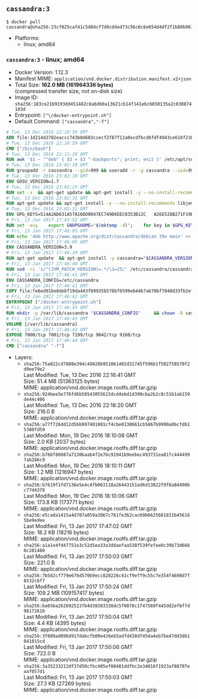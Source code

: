 ## `cassandra:3`

```console
$ docker pull cassandra@sha256:23cf025caf41c5d84cf7d8cdded73c56c6c6e654d4df2f1b80b961b8e60d8dc0
```

-	Platforms:
	-	linux; amd64

### `cassandra:3` - linux; amd64

-	Docker Version: 1.12.3
-	Manifest MIME: `application/vnd.docker.distribution.manifest.v2+json`
-	Total Size: **162.0 MB (161964336 bytes)**  
	(compressed transfer size, not on-disk size)
-	Image ID: `sha256:183ce21b9193dd451482c8a6db0a13621cb14f141ebc6650135a2c030874183d`
-	Entrypoint: `["\/docker-entrypoint.sh"]`
-	Default Command: `["cassandra","-f"]`

```dockerfile
# Tue, 13 Dec 2016 22:10:59 GMT
ADD file:1d214d2782eaccc743b8d683ccecf2f87f12a0ecdfbcd6fdf4943ce616f23870 in / 
# Tue, 13 Dec 2016 22:10:59 GMT
CMD ["/bin/bash"]
# Tue, 13 Dec 2016 22:11:18 GMT
RUN awk '$1 ~ "^deb" { $3 = $3 "-backports"; print; exit }' /etc/apt/sources.list > /etc/apt/sources.list.d/backports.list
# Tue, 13 Dec 2016 23:02:10 GMT
RUN groupadd -r cassandra --gid=999 && useradd -r -g cassandra --uid=999 cassandra
# Tue, 13 Dec 2016 23:02:10 GMT
ENV GOSU_VERSION=1.7
# Tue, 13 Dec 2016 23:02:25 GMT
RUN set -x 	&& apt-get update && apt-get install -y --no-install-recommends ca-certificates wget && rm -rf /var/lib/apt/lists/* 	&& wget -O /usr/local/bin/gosu "https://github.com/tianon/gosu/releases/download/$GOSU_VERSION/gosu-$(dpkg --print-architecture)" 	&& wget -O /usr/local/bin/gosu.asc "https://github.com/tianon/gosu/releases/download/$GOSU_VERSION/gosu-$(dpkg --print-architecture).asc" 	&& export GNUPGHOME="$(mktemp -d)" 	&& gpg --keyserver ha.pool.sks-keyservers.net --recv-keys B42F6819007F00F88E364FD4036A9C25BF357DD4 	&& gpg --batch --verify /usr/local/bin/gosu.asc /usr/local/bin/gosu 	&& rm -r "$GNUPGHOME" /usr/local/bin/gosu.asc 	&& chmod +x /usr/local/bin/gosu 	&& gosu nobody true 	&& apt-get purge -y --auto-remove ca-certificates wget
# Tue, 13 Dec 2016 23:02:31 GMT
RUN apt-get update && apt-get install -y --no-install-recommends libjemalloc1 && rm -rf /var/lib/apt/lists/*
# Tue, 13 Dec 2016 23:02:31 GMT
ENV GPG_KEYS=514A2AD631A57A16DD0047EC749D6EEC0353B12C 	A26E528B271F19B9E5D8E19EA278B781FE4B2BDA
# Fri, 13 Jan 2017 17:43:52 GMT
RUN set -ex; 	export GNUPGHOME="$(mktemp -d)"; 	for key in $GPG_KEYS; do 		gpg --keyserver ha.pool.sks-keyservers.net --recv-keys "$key"; 	done; 	gpg --export $GPG_KEYS > /etc/apt/trusted.gpg.d/cassandra.gpg; 	rm -r "$GNUPGHOME"; 	apt-key list
# Fri, 13 Jan 2017 17:46:05 GMT
RUN echo 'deb http://www.apache.org/dist/cassandra/debian 39x main' >> /etc/apt/sources.list.d/cassandra.list
# Fri, 13 Jan 2017 17:46:05 GMT
ENV CASSANDRA_VERSION=3.9
# Fri, 13 Jan 2017 17:46:39 GMT
RUN apt-get update 	&& apt-get install -y cassandra="$CASSANDRA_VERSION" 	&& rm -rf /var/lib/apt/lists/*
# Fri, 13 Jan 2017 17:46:40 GMT
RUN sed -ri 's/^(JVM_PATCH_VERSION)=.*/\1=25/' /etc/cassandra/cassandra-env.sh
# Fri, 13 Jan 2017 17:46:41 GMT
ENV CASSANDRA_CONFIG=/etc/cassandra
# Fri, 13 Jan 2017 17:46:41 GMT
COPY file:fe6ed91be8debf19da443f09935b578bf6599e644b7a670bf7048d33fb2efa9e in /docker-entrypoint.sh 
# Fri, 13 Jan 2017 17:46:42 GMT
ENTRYPOINT ["/docker-entrypoint.sh"]
# Fri, 13 Jan 2017 17:46:43 GMT
RUN mkdir -p /var/lib/cassandra "$CASSANDRA_CONFIG" 	&& chown -R cassandra:cassandra /var/lib/cassandra "$CASSANDRA_CONFIG" 	&& chmod 777 /var/lib/cassandra "$CASSANDRA_CONFIG"
# Fri, 13 Jan 2017 17:46:43 GMT
VOLUME [/var/lib/cassandra]
# Fri, 13 Jan 2017 17:46:43 GMT
EXPOSE 7000/tcp 7001/tcp 7199/tcp 9042/tcp 9160/tcp
# Fri, 13 Jan 2017 17:46:44 GMT
CMD ["cassandra" "-f"]
```

-	Layers:
	-	`sha256:75a822cd7888e394c49828b951061402d31745f596b1f502758570f2d0ee79e2`  
		Last Modified: Tue, 13 Dec 2016 22:16:41 GMT  
		Size: 51.4 MB (51363125 bytes)  
		MIME: application/vnd.docker.image.rootfs.diff.tar.gzip
	-	`sha256:924bee5e776fd6b58543055615dcd4ebd1d390cba2b2c8c51b1ab159de44c406`  
		Last Modified: Tue, 13 Dec 2016 22:18:20 GMT  
		Size: 216.0 B  
		MIME: application/vnd.docker.image.rootfs.diff.tar.gzip
	-	`sha256:a77f726dd12d5bb997401801cf4cbe0130661cb5867b9990a0bcfdb15380fd59`  
		Last Modified: Mon, 19 Dec 2016 18:10:08 GMT  
		Size: 2.0 KB (2037 bytes)  
		MIME: application/vnd.docker.image.rootfs.diff.tar.gzip
	-	`sha256:b766f86087a7130baab4f2e7bc91941b9eebec493731ea81fc4444997ab286c9`  
		Last Modified: Mon, 19 Dec 2016 18:10:11 GMT  
		Size: 1.2 MB (1216947 bytes)  
		MIME: application/vnd.docker.image.rootfs.diff.tar.gzip
	-	`sha256:b7619f1fd7136e5e4c4fb063118a26443151ed6d13822f9f8a84498bc77d4378`  
		Last Modified: Mon, 19 Dec 2016 18:10:06 GMT  
		Size: 173.8 KB (173771 bytes)  
		MIME: application/vnd.docker.image.rootfs.diff.tar.gzip
	-	`sha256:e5cada1415a4d707a059a3867c761fe362cac69b6625681831b456165be9edee`  
		Last Modified: Fri, 13 Jan 2017 17:47:02 GMT  
		Size: 18.2 KB (18216 bytes)  
		MIME: application/vnd.docker.image.rootfs.diff.tar.gzip
	-	`sha256:a1a1e4fd47751e3c52d5ea33a3ddaefaa538f539fefee0c39b73d6660c281480`  
		Last Modified: Fri, 13 Jan 2017 17:50:03 GMT  
		Size: 221.0 B  
		MIME: application/vnd.docker.image.rootfs.diff.tar.gzip
	-	`sha256:7b582cf779e676d570b9ecc828226c41cf9eff9c55c7e354f4698d7f8532c6f7`  
		Last Modified: Fri, 13 Jan 2017 17:50:24 GMT  
		Size: 109.2 MB (109157417 bytes)  
		MIME: application/vnd.docker.image.rootfs.diff.tar.gzip
	-	`sha256:ba656a2626925237b4d38383338dc5f0078c1f47569f445dd2ef6ffd98172616`  
		Last Modified: Fri, 13 Jan 2017 17:50:04 GMT  
		Size: 4.4 KB (4395 bytes)  
		MIME: application/vnd.docker.image.rootfs.diff.tar.gzip
	-	`sha256:3f089ad896d917dabcfb09e426eb5adfd438df454a4eb7be47dd3db1041015cd`  
		Last Modified: Fri, 13 Jan 2017 17:50:06 GMT  
		Size: 722.0 B  
		MIME: application/vnd.docker.image.rootfs.diff.tar.gzip
	-	`sha256:3a35233212df37d50cfbc405ef08481ddfbc2e34016f1923af88707eaaf057d1`  
		Last Modified: Fri, 13 Jan 2017 17:50:03 GMT  
		Size: 27.3 KB (27269 bytes)  
		MIME: application/vnd.docker.image.rootfs.diff.tar.gzip
